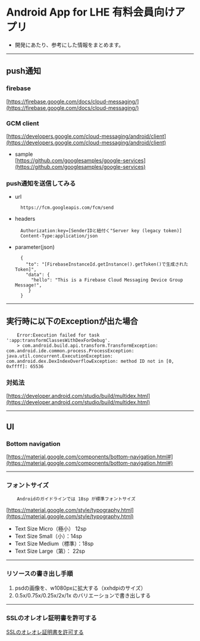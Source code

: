 # Android App for LHE 有料会員向けアプリ 

- 開発にあたり、参考にした情報をまとめます。


--- 

## push通知

### firebase 
[https://firebase.google.com/docs/cloud-messaging/](https://firebase.google.com/docs/cloud-messaging/)

### GCM client 
[https://developers.google.com/cloud-messaging/android/client](https://developers.google.com/cloud-messaging/android/client)

- sample  
[https://github.com/googlesamples/google-services](https://github.com/googlesamples/google-services)



### push通知を送信してみる

- url 

		https://fcm.googleapis.com/fcm/send

- headers 

		Authorization:key=[SenderIDと紐付く"Server key (legacy token)]
		Content-Type:application/json


- parameter(json) 

		{
		  "to": "[FirebaseInstanceId.getInstance().getToken()で生成されたToken]",
		  "data": {
		    "hello": "This is a Firebase Cloud Messaging Device Group Message!",
		   }
		}


---

## 実行時に以下のExceptionが出た場合

		Error:Execution failed for task ':app:transformClassesWithDexForDebug'.
		> com.android.build.api.transform.TransformException: com.android.ide.common.process.ProcessException: java.util.concurrent.ExecutionException: com.android.dex.DexIndexOverflowException: method ID not in [0, 0xffff]: 65536

### 対処法
[https://developer.android.com/studio/build/multidex.html](https://developer.android.com/studio/build/multidex.html)


--- 
## UI

### Bottom navigation
[https://material.google.com/components/bottom-navigation.html#](https://material.google.com/components/bottom-navigation.html#)

--- 
### フォントサイズ

		Androidのガイドラインでは 18sp が標準フォントサイズ

[https://material.google.com/style/typography.html](https://material.google.com/style/typography.html)

- Text Size Micro（極小） 12sp 
- Text Size Small（小）：14sp 
- Text Size Medium（標準）：18sp 
- Text Size Large（第）： 22sp 

--- 
### リソースの書き出し手順
1. psdの画像を、w1080pxに拡大する（xxhdpiのサイズ）
2. 0.5x/0.75x/0.25x/2x/1x のバリエーションで書き出しする


--- 
### SSLのオレオレ証明書を許可する
[SSLのオレオレ証明書を許可する](http://qiita.com/muran001/items/ddbd0341670fb03dce05)
